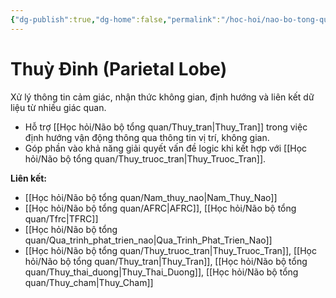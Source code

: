 ```yaml
---
{"dg-publish":true,"dg-home":false,"permalink":"/hoc-hoi/nao-bo-tong-quan/thuy-dinh/","dgPassFrontmatter":true,"noteIcon":"","updated":"2025-01-14T22:28:17.543+07:00"}
---
```


# Thuỳ Đỉnh (Parietal Lobe)

Xử lý thông tin cảm giác, nhận thức không gian, định hướng và liên kết dữ liệu từ nhiều giác quan.

- Hỗ trợ [[Học hỏi/Não bộ tổng quan/Thuy_tran\|Thuy_Tran]] trong việc định hướng vận động thông qua thông tin vị trí, không gian.
- Góp phần vào khả năng giải quyết vấn đề logic khi kết hợp với [[Học hỏi/Não bộ tổng quan/Thuy_truoc_tran\|Thuy_Truoc_Tran]].

**Liên kết:**
- [[Học hỏi/Não bộ tổng quan/Nam_thuy_nao\|Nam_Thuy_Nao]]
- [[Học hỏi/Não bộ tổng quan/AFRC\|AFRC]], [[Học hỏi/Não bộ tổng quan/Tfrc\|TFRC]]
- [[Học hỏi/Não bộ tổng quan/Qua_trinh_phat_trien_nao\|Qua_Trinh_Phat_Trien_Nao]]
- [[Học hỏi/Não bộ tổng quan/Thuy_truoc_tran\|Thuy_Truoc_Tran]], [[Học hỏi/Não bộ tổng quan/Thuy_tran\|Thuy_Tran]], [[Học hỏi/Não bộ tổng quan/Thuy_thai_duong\|Thuy_Thai_Duong]], [[Học hỏi/Não bộ tổng quan/Thuy_cham\|Thuy_Cham]]